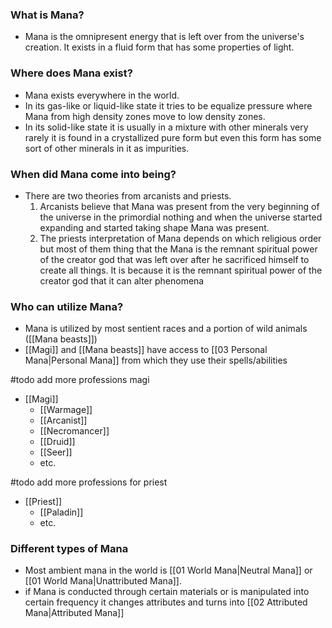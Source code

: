 ### What is Mana?
- Mana is the omnipresent energy that is left over from the universe's creation. It exists in a fluid form that has some properties of light.

### Where does Mana exist?
- Mana exists everywhere in the world. 
- In its gas-like or liquid-like state it tries to be equalize pressure where Mana from high density zones move to low density zones.  
- In its solid-like state it is usually in a mixture with other minerals very rarely it is found in a crystallized pure form but even this form has some sort of other minerals in it as impurities.

### When did Mana come into being?
- There are two theories from arcanists and priests.
	1. Arcanists believe that Mana was present from the very beginning of the universe in the primordial nothing and when the universe started expanding and started taking shape Mana was present.
	2. The priests interpretation of Mana depends on which religious order but most of them thing that the Mana is the remnant spiritual power of the creator god that was left over after he sacrificed himself to create all things. It is because it is the remnant spiritual power of the creator god that it can alter phenomena

### Who can utilize Mana?
- Mana is utilized by most sentient races and a portion of wild animals ([[Mana beasts]])
- [[Magi]] and [[Mana beasts]] have access to [[03 Personal Mana|Personal Mana]] from which they use their spells/abilities 

#todo add more professions magi
- [[Magi]]
	- [[Warmage]]
	- [[Arcanist]]
	- [[Necromancer]]
	- [[Druid]]
	- [[Seer]]
	- etc.

#todo add more professions for priest
- [[Priest]]
	- [[Paladin]]
	- etc.

### Different types of Mana
- Most ambient mana in the world is [[01 World Mana|Neutral Mana]] or [[01 World Mana|Unattributed Mana]].
- if Mana is conducted through certain materials or is manipulated into certain frequency it changes attributes and turns into [[02 Attributed Mana|Attributed Mana]]



